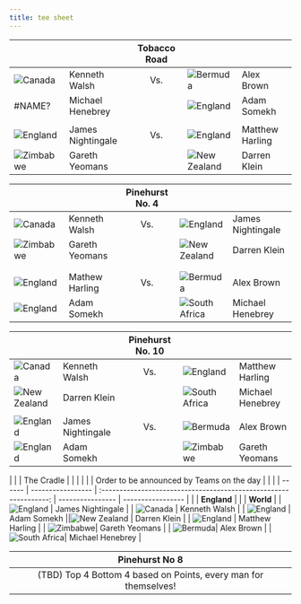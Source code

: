 ```yaml
---
title: tee sheet
---
```



|        |                   | Tobacco Road                                                    |                  |                   |
| ------ | ----------------- | :-------------------------------------------------------------: | ---------------- | ----------------- |
| ![Canada](https://flagcdn.com/56x42/ca.png)| Kenneth Walsh     | Vs.  | ![Bermuda](https://flagcdn.com/56x42/bm.png)| Alex Brown    |
| #NAME? | Michael Henebrey  ||![England](https://flagcdn.com/56x42/gb-eng.png)| Adam Somekh      |
|        |                   |                                                                 |                  |                   |
|![England](https://flagcdn.com/56x42/gb-eng.png) | James Nightingale | Vs.|![England](https://flagcdn.com/56x42/gb-eng.png) | Matthew Harling    |
| ![Zimbabwe](https://flagcdn.com/56x42/zw.png)| Gareth Yeomans    | | ![New Zealand](https://flagcdn.com/56x42/nz.png) | Darren Klein     |




|        |                   | Pinehurst No. 4                                                 |                  |                   |
| ------ | ----------------- | :---------------------------------------------------------------: | ---------------- | ----------------- |
| ![Canada](https://flagcdn.com/56x42/ca.png) | Kenneth Walsh     | Vs.| ![England](https://flagcdn.com/56x42/gb-eng.png) | James Nightingale |
| ![Zimbabwe](https://flagcdn.com/56x42/zw.png)| Gareth Yeomans   | | ![New Zealand](https://flagcdn.com/56x42/nz.png) | Darren Klein     |
|        |                   |                                                                 |                  |                   |
|        |                   |                                                                 |                  |                   |
|![England](https://flagcdn.com/56x42/gb-eng.png) | Mathew Harling    | Vs.|![Bermuda](https://flagcdn.com/56x42/bm.png)| Alex Brown        |
| ![England](https://flagcdn.com/56x42/gb-eng.png) | Adam Somekh       || ![South Africa](https://flagcdn.com/56x42/za.png) | Michael Henebrey |




|        |                   | Pinehurst No. 10                                                |                  |                   |
| ------ | ----------------- | :---------------------------------------------------------------: | ---------------- | ----------------- |
| ![Canada](https://flagcdn.com/56x42/ca.png)| Kenneth Walsh     | Vs. |![England](https://flagcdn.com/56x42/gb-eng.png) | Matthew Harling    |
| ![New Zealand](https://flagcdn.com/56x42/nz.png) | Darren Klein | | ![South Africa](https://flagcdn.com/56x42/za.png)| Michael Henebrey |
|        |                   |                                                                 |                  |                   |
| ![England](https://flagcdn.com/56x42/gb-eng.png) | James Nightingale | Vs.|![Bermuda](https://flagcdn.com/56x42/bm.png)| Alex Brown        |
| ![England](https://flagcdn.com/56x42/gb-eng.png) | Adam Somekh      | | ![Zimbabwe](https://flagcdn.com/56x42/zw.png)| Gareth Yeomans   |




|        |                   | The Cradle                                                      |                  |                   |
|        |                   | Order to be announced by Teams on the day                       |                  |                   |
| ------ | ----------------- | :---------------------------------------------------------------: | ---------------- | ----------------- |
|        | **England**           |                                                                 |                  | **World**            |
| ![England](https://flagcdn.com/56x42/gb-eng.png) | James Nightingale | | ![Canada](https://flagcdn.com/56x42/ca.png)          | Kenneth Walsh     |
| ![England](https://flagcdn.com/56x42/gb-eng.png)  | Adam Somekh       ||![New Zealand](https://flagcdn.com/56x42/nz.png) | Darren Klein      |
| ![England](https://flagcdn.com/56x42/gb-eng.png)  | Matthew Harling    | | ![Zimbabwe](https://flagcdn.com/56x42/zw.png)| Gareth Yeomans    |
| ![Bermuda](https://flagcdn.com/56x42/bm.png)| Alex Brown        | | ![South Africa](https://flagcdn.com/56x42/za.png)| Michael Henebrey  |




|        |                   | Pinehurst No 8                                                  |                  |                   |
| ------ | ----------------- | :---------------------------------------------------------------: | ---------------- | ----------------- |
|        |                   | (TBD) Top 4 Bottom 4 based on Points, every man for themselves! |                  |                   |
